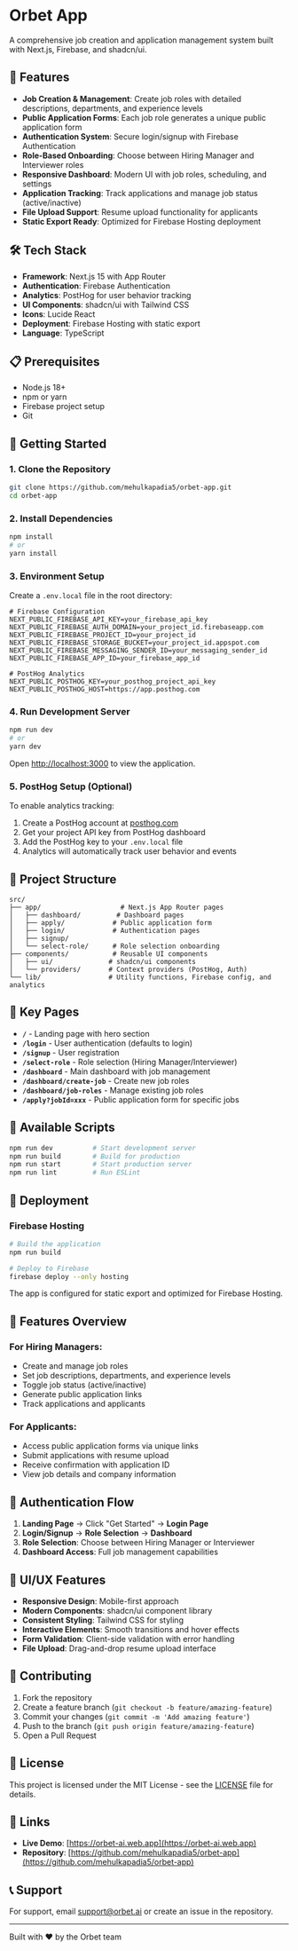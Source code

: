 # Orbet App

A comprehensive job creation and application management system built with Next.js, Firebase, and shadcn/ui.

## 🚀 Features

- **Job Creation & Management**: Create job roles with detailed descriptions, departments, and experience levels
- **Public Application Forms**: Each job role generates a unique public application form
- **Authentication System**: Secure login/signup with Firebase Authentication
- **Role-Based Onboarding**: Choose between Hiring Manager and Interviewer roles
- **Responsive Dashboard**: Modern UI with job roles, scheduling, and settings
- **Application Tracking**: Track applications and manage job status (active/inactive)
- **File Upload Support**: Resume upload functionality for applicants
- **Static Export Ready**: Optimized for Firebase Hosting deployment

## 🛠️ Tech Stack

- **Framework**: Next.js 15 with App Router
- **Authentication**: Firebase Authentication
- **Analytics**: PostHog for user behavior tracking
- **UI Components**: shadcn/ui with Tailwind CSS
- **Icons**: Lucide React
- **Deployment**: Firebase Hosting with static export
- **Language**: TypeScript

## 📋 Prerequisites

- Node.js 18+ 
- npm or yarn
- Firebase project setup
- Git

## 🚀 Getting Started

### 1. Clone the Repository

```bash
git clone https://github.com/mehulkapadia5/orbet-app.git
cd orbet-app
```

### 2. Install Dependencies

```bash
npm install
# or
yarn install
```

### 3. Environment Setup

Create a `.env.local` file in the root directory:

```env
# Firebase Configuration
NEXT_PUBLIC_FIREBASE_API_KEY=your_firebase_api_key
NEXT_PUBLIC_FIREBASE_AUTH_DOMAIN=your_project_id.firebaseapp.com
NEXT_PUBLIC_FIREBASE_PROJECT_ID=your_project_id
NEXT_PUBLIC_FIREBASE_STORAGE_BUCKET=your_project_id.appspot.com
NEXT_PUBLIC_FIREBASE_MESSAGING_SENDER_ID=your_messaging_sender_id
NEXT_PUBLIC_FIREBASE_APP_ID=your_firebase_app_id

# PostHog Analytics
NEXT_PUBLIC_POSTHOG_KEY=your_posthog_project_api_key
NEXT_PUBLIC_POSTHOG_HOST=https://app.posthog.com
```

### 4. Run Development Server

```bash
npm run dev
# or
yarn dev
```

Open [http://localhost:3000](http://localhost:3000) to view the application.

### 5. PostHog Setup (Optional)

To enable analytics tracking:

1. Create a PostHog account at [posthog.com](https://posthog.com)
2. Get your project API key from PostHog dashboard
3. Add the PostHog key to your `.env.local` file
4. Analytics will automatically track user behavior and events

## 📁 Project Structure

```
src/
├── app/                    # Next.js App Router pages
│   ├── dashboard/         # Dashboard pages
│   ├── apply/            # Public application form
│   ├── login/            # Authentication pages
│   ├── signup/
│   └── select-role/      # Role selection onboarding
├── components/           # Reusable UI components
│   ├── ui/              # shadcn/ui components
│   └── providers/       # Context providers (PostHog, Auth)
└── lib/                 # Utility functions, Firebase config, and analytics
```

## 🎯 Key Pages

- **`/`** - Landing page with hero section
- **`/login`** - User authentication (defaults to login)
- **`/signup`** - User registration
- **`/select-role`** - Role selection (Hiring Manager/Interviewer)
- **`/dashboard`** - Main dashboard with job management
- **`/dashboard/create-job`** - Create new job roles
- **`/dashboard/job-roles`** - Manage existing job roles
- **`/apply?jobId=xxx`** - Public application form for specific jobs

## 🔧 Available Scripts

```bash
npm run dev          # Start development server
npm run build        # Build for production
npm run start        # Start production server
npm run lint         # Run ESLint
```

## 🚀 Deployment

### Firebase Hosting

```bash
# Build the application
npm run build

# Deploy to Firebase
firebase deploy --only hosting
```

The app is configured for static export and optimized for Firebase Hosting.

## 📱 Features Overview

### For Hiring Managers:
- Create and manage job roles
- Set job descriptions, departments, and experience levels
- Toggle job status (active/inactive)
- Generate public application links
- Track applications and applicants

### For Applicants:
- Access public application forms via unique links
- Submit applications with resume upload
- Receive confirmation with application ID
- View job details and company information

## 🔐 Authentication Flow

1. **Landing Page** → Click "Get Started" → **Login Page**
2. **Login/Signup** → **Role Selection** → **Dashboard**
3. **Role Selection**: Choose between Hiring Manager or Interviewer
4. **Dashboard Access**: Full job management capabilities

## 🎨 UI/UX Features

- **Responsive Design**: Mobile-first approach
- **Modern Components**: shadcn/ui component library
- **Consistent Styling**: Tailwind CSS for styling
- **Interactive Elements**: Smooth transitions and hover effects
- **Form Validation**: Client-side validation with error handling
- **File Upload**: Drag-and-drop resume upload interface

## 🤝 Contributing

1. Fork the repository
2. Create a feature branch (`git checkout -b feature/amazing-feature`)
3. Commit your changes (`git commit -m 'Add amazing feature'`)
4. Push to the branch (`git push origin feature/amazing-feature`)
5. Open a Pull Request

## 📄 License

This project is licensed under the MIT License - see the [LICENSE](LICENSE) file for details.

## 🔗 Links

- **Live Demo**: [https://orbet-ai.web.app](https://orbet-ai.web.app)
- **Repository**: [https://github.com/mehulkapadia5/orbet-app](https://github.com/mehulkapadia5/orbet-app)

## 📞 Support

For support, email support@orbet.ai or create an issue in the repository.

---

Built with ❤️ by the Orbet team